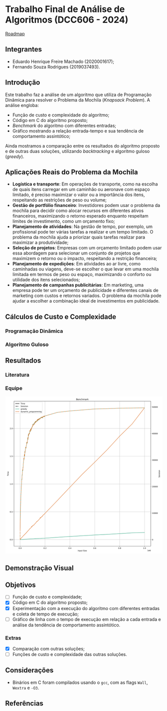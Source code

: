 # Trabalho Final de Análise de Algoritmos (DCC606 - 2024)

[Roadmap](https://github.com/users/ed-henrique/projects/2)

## Integrantes

- Eduardo Henrique Freire Machado (2020001617);
- Fernando Souza Rodrigues (2019037493).

## Introdução

Este trabalho faz a análise de um algoritmo que utiliza de Programação Dinâmica para resolver o Problema da Mochila (*Knapsack Problem*). A análise engloba:

- Função de custo e complexidade do algoritmo;
- Código em C do algoritmo proposto;
- *Benchmark* do algoritmo com diferentes entradas;
- Gráfico mostrando a relação entrada-tempo e sua tendência de comportamento assintótico;

Ainda mostramos a comparação entre os resultados do algoritmo proposto e de outras duas soluções, utilizando *backtracking* e algoritmo guloso (*greedy*).

## Aplicações Reais do Problema da Mochila

- **Logística e transporte**: Em operações de transporte, como na escolha de quais itens carregar em um caminhão ou aeronave com espaço limitado, é preciso maximizar o valor ou a importância dos itens, respeitando as restrições de peso ou volume;
- **Gestão de portfólio financeiro**: Investidores podem usar o problema da mochila para decidir como alocar recursos em diferentes ativos financeiros, maximizando o retorno esperado enquanto respeitam limites de investimento, como um orçamento fixo;
- **Planejamento de atividades**: Na gestão de tempo, por exemplo, um profissional pode ter várias tarefas a realizar e um tempo limitado. O problema da mochila ajuda a priorizar quais tarefas realizar para maximizar a produtividade;
- **Seleção de projetos**: Empresas com um orçamento limitado podem usar essa abordagem para selecionar um conjunto de projetos que maximizem o retorno ou o impacto, respeitando a restrição financeira;
- **Planejamento de expedições**: Em atividades ao ar livre, como caminhadas ou viagens, deve-se escolher o que levar em uma mochila limitada em termos de peso ou espaço, maximizando o conforto ou utilidade dos itens selecionados;
- **Planejamento de campanhas publicitárias**: Em marketing, uma empresa pode ter um orçamento de publicidade e diferentes canais de marketing com custos e retornos variados. O problema da mochila pode ajudar a escolher a combinação ideal de investimentos em publicidade.

## Cálculos de Custo e Complexidade

### Programação Dinâmica

<!-- TODO -->

### Algoritmo Guloso

<!-- TODO -->

## Resultados

### Literatura

<!-- TODO -->

### Equipe

<div align="center">

![Resultados da Equipe](./assets/plot.svg)

</div>

## Demonstração Visual

<!-- TODO -->

## Objetivos

- [ ] Função de custo e complexidade;
- [x] Código em C do algoritmo proposto;
- [x] Experimentação com a execução do algoritmo com diferentes entradas e coleta de tempo de execução;
- [ ] Gráfico de linha com o tempo de execução em relação a cada entrada e análise da tendência de comportamento assintótico.

### Extras

- [x] Comparação com outras soluções;
- [ ] Funções de custo e complexidade das outras soluções.

## Considerações

- Binários em C foram compilados usando o `gcc`, com as flags `Wall`, `Wextra` e `-O3`.

## Referências

